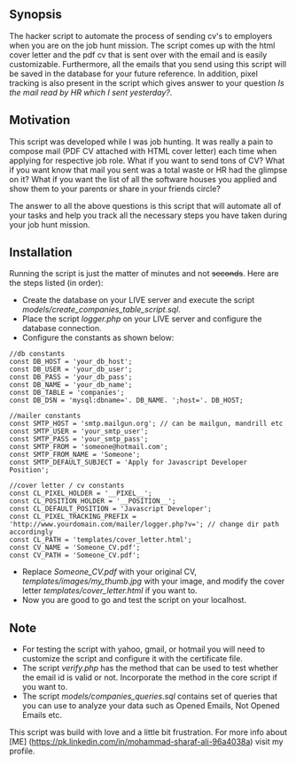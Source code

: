 ## Synopsis

The hacker script to automate the process of sending cv's to employers when you are on the job hunt mission. The script comes up with the html cover letter and the pdf cv that is sent over with the email and is easily customizable. Furthermore, all the emails that you send using this script will be saved in the database for your future reference. In addition, pixel tracking is also present in the script which gives answer to your question *Is the mail read by HR which I sent yesterday?*.

## Motivation

This script was developed while I was job hunting. It was really a pain to compose mail (PDF CV attached with HTML cover letter) each time when applying for respective job role. What if you want to send tons of CV? What if you want know that mail you sent was a total waste or HR had the glimpse on it? What if you want the list of all the software houses you applied and show them to your parents or share in your friends circle?

The answer to all the above questions is this script that will automate all of your tasks and help you track all the necessary steps you have taken during your job hunt mission.

## Installation

Running the script is just the matter of minutes and not ~~seconds~~. Here are the steps listed (in order):
* Create the database on your LIVE server and execute the script *models/create_companies_table_script.sql*.
* Place the script *logger.php* on your LIVE server and configure the database connection.
* Configure the constants as shown below:
```
//db constants
const DB_HOST = 'your_db_host';
const DB_USER = 'your_db_user';
const DB_PASS = 'your_db_pass';
const DB_NAME = 'your_db_name';
const DB_TABLE = 'companies';
const DB_DSN = 'mysql:dbname='. DB_NAME. ';host='. DB_HOST;

//mailer constants
const SMTP_HOST = 'smtp.mailgun.org'; // can be mailgun, mandrill etc
const SMTP_USER = 'your_smtp_user';
const SMTP_PASS = 'your_smtp_pass';
const SMTP_FROM = 'someone@hotmail.com';
const SMTP_FROM_NAME = 'Someone';
const SMTP_DEFAULT_SUBJECT = 'Apply for Javascript Developer Position';

//cover letter / cv constants
const CL_PIXEL_HOLDER = '__PIXEL__';
const CL_POSITION_HOLDER = '__POSITION__';
const CL_DEFAULT_POSITION = 'Javascript Developer';
const CL_PIXEL_TRACKING_PREFIX = 'http://www.yourdomain.com/mailer/logger.php?v='; // change dir path accordingly
const CL_PATH = 'templates/cover_letter.html';
const CV_NAME = 'Someone_CV.pdf';
const CV_PATH = 'Someone_CV.pdf';
```

* Replace *Someone_CV.pdf* with your original CV, *templates/images/my_thumb.jpg* with your image, and modify the cover letter *templates/cover_letter.html* if you want to.
* Now you are good to go and test the script on your localhost.

## Note
* For testing the script with yahoo, gmail, or hotmail you will need to customize the script and configure it with the certificate file.
* The script *verify.php* has the method that can be used to test whether the email id is valid or not. Incorporate the method in the core script if you want to.
* The script *models/companies_queries.sql* contains set of queries that you can use to analyze your data such as Opened Emails, Not Opened Emails etc.


This script was build with love and a little bit frustration. For more info about [ME] (https://pk.linkedin.com/in/mohammad-sharaf-ali-96a4038a) visit my profile.
